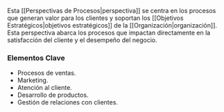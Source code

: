 Esta [[Perspectivas de Procesos|perspectiva]] se centra en los procesos que generan valor para los clientes y soportan los [[Objetivos Estratégicos|objetivos estratégicos]] de la [[Organización|organización]]. Esta perspectiva abarca los procesos que impactan directamente en la satisfacción del cliente y el desempeño del negocio. 

### Elementos Clave

- Procesos de ventas. 
- Marketing. 
- Atención al cliente. 
- Desarrollo de productos.
- Gestión de relaciones con clientes. 
